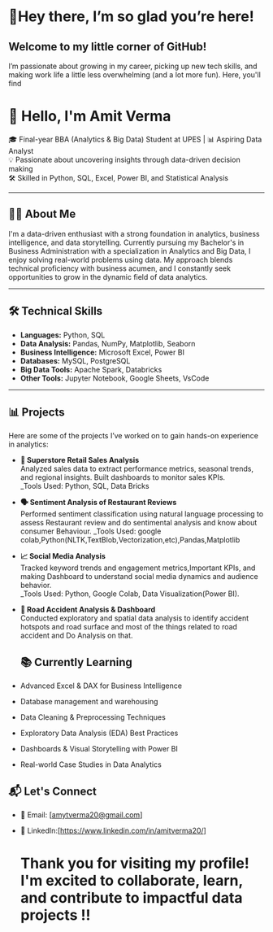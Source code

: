# 🌸Hey there, I’m so glad you’re here!
## Welcome to my little corner of GitHub!
I’m passionate about growing in my career, picking up new tech skills, and making work life a little less overwhelming (and a lot more fun). Here, you'll find

# 👋 Hello, I'm Amit Verma

🎓 Final-year BBA (Analytics & Big Data) Student at UPES | 📊 Aspiring Data Analyst  
💡 Passionate about uncovering insights through data-driven decision making  
🛠️ Skilled in Python, SQL, Excel, Power BI, and Statistical Analysis

---

## 🧑‍💻 About Me

I'm a data-driven enthusiast with a strong foundation in analytics, business intelligence, and data storytelling. Currently pursuing my Bachelor's in Business Administration with a specialization in Analytics and Big Data, I enjoy solving real-world problems using data. My approach blends technical proficiency with business acumen, and I constantly seek opportunities to grow in the dynamic field of data analytics.

---

## 🛠️ Technical Skills

- **Languages:** Python, SQL  
- **Data Analysis:** Pandas, NumPy, Matplotlib, Seaborn  
- **Business Intelligence:** Microsoft Excel, Power BI  
- **Databases:** MySQL, PostgreSQL  
- **Big Data Tools:** Apache Spark, Databricks  
- **Other Tools:** Jupyter Notebook, Google Sheets, VsCode

---

## 📊 Projects

Here are some of the projects I’ve worked on to gain hands-on experience in analytics:

- **🛒 Superstore Retail Sales Analysis**  
  Analyzed sales data to extract performance metrics, seasonal trends, and regional insights. Built dashboards to monitor sales KPIs.  
  _Tools Used: Python, SQL, Data Bricks 

- **🗣️ Sentiment Analysis of Restaurant Reviews**  
  Performed sentiment classification using natural language processing to assess Restaurant review and do sentimental analysis and know about consumer Behaviour.
  _Tools Used: google colab,Python(NLTK,TextBlob,Vectorization,etc),Pandas,Matplotlib

- **📈 Social Media Analysis**  
  Tracked keyword trends and engagement metrics,Important KPIs, and making Dashboard to understand social media dynamics and audience behavior.  
  _Tools Used: Python, Google Colab, Data Visualization(Power BI).

- **🚧 Road Accident Analysis & Dashboard**  
  Conducted exploratory and spatial data analysis to identify accident hotspots and road surface and most of the things related to road accident and Do Analysis on that.

  ## 📚 Currently Learning

- Advanced Excel & DAX for Business Intelligence
- Database management and warehousing
- Data Cleaning & Preprocessing Techniques  
- Exploratory Data Analysis (EDA) Best Practices  
- Dashboards & Visual Storytelling with Power BI  
- Real-world Case Studies in Data Analytics


## 📬 Let's Connect

- 📧 Email: [amytverma20@gmail.com]  
- 🔗 LinkedIn:[https://www.linkedin.com/in/amitverma20/]

  # Thank you for visiting my profile! I'm excited to collaborate, learn, and contribute to impactful data projects !!

